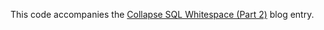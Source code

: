 This code accompanies the
[Collapse SQL Whitespace (Part 2)](https://www.extrema.is/blog/2023/04/25/collapse-sql-whitespace-part-2)
blog entry.
